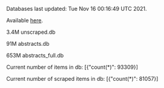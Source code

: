 Databases last updated: Tue Nov 16 00:16:49 UTC 2021. 

Available [here](https://github.com/cbeauhilton/ash-db/releases).

3.4M	unscraped.db

91M	abstracts.db

653M	abstracts_full.db

Current number of items in db:
[{"count(*)": 93309}]

Current number of scraped items in db:
[{"count(*)": 81057}]
